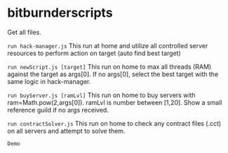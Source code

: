 # bitburnderscripts

Get all files.

``` run hack-manager.js ``` This run at home and utilize all controlled server resources to perform action on target (auto find best target)

``` run newScript.js [target] ``` This run on home to max all threads (RAM) against the target as args[0]. If no args[0], select the best target with the same logic in hack-manager.

``` run buyServer.js [ramLvl] ``` This run on home to buy servers with ram=Math.pow(2,args[0]). ramLvl is number between [1,20]. Show a small reference guild if no args received.

``` run contractSolver.js ``` This run on home to check any contract files (.cct) on all servers and attempt to solve them.

``` Demo ```
